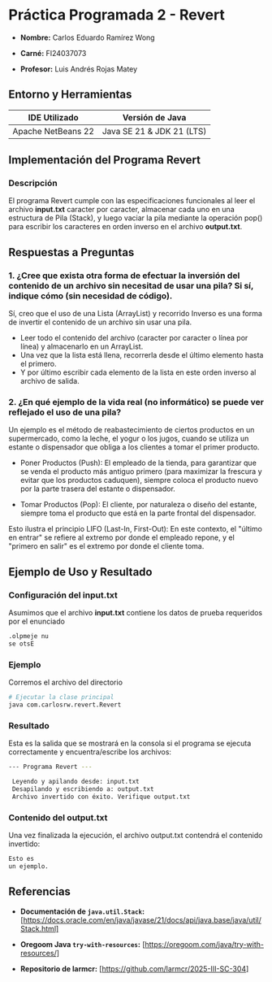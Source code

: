 # Práctica Programada 2 - Revert

- **Nombre:** Carlos Eduardo Ramírez Wong 
- **Carné:** FI24037073

- **Profesor:** Luis Andrés Rojas Matey

## Entorno y Herramientas
| IDE Utilizado | Versión de Java |
|---|---|
| Apache NetBeans 22 | Java SE 21 & JDK 21 (LTS) |

## Implementación del Programa Revert
### Descripción
El programa Revert cumple con las especificaciones funcionales al leer el archivo **input.txt** caracter por caracter, almacenar cada uno en una estructura de Pila (Stack), y luego vaciar la pila mediante la operación pop() para escribir los caracteres en orden inverso en el archivo **output.txt**.

## Respuestas a Preguntas
### 1. ¿Cree que exista otra forma de efectuar la inversión del contenido de un archivo sin necesitad de usar una pila? Si sí, indique cómo (sin necesidad de código).
Sí, creo que el uso de una Lista (ArrayList) y recorrido Inverso es una forma de invertir el contenido de un archivo sin usar una pila.

- Leer todo el contenido del archivo (caracter por caracter o línea por línea) y almacenarlo en un ArrayList.
- Una vez que la lista está llena, recorrerla desde el último elemento hasta el primero.
- Y por último escribir cada elemento de la lista en este orden inverso al archivo de salida.

### 2. ¿En qué ejemplo de la vida real (no informático) se puede ver reflejado el uso de una pila?
Un ejemplo es el método de reabastecimiento de ciertos productos en un supermercado, como la leche, el yogur o los jugos, cuando se utiliza un estante o dispensador que obliga a los clientes a tomar el primer producto.

- Poner Productos (Push): El empleado de la tienda, para garantizar que se venda el producto más antiguo primero (para maximizar la frescura y evitar que los productos caduquen), siempre coloca el producto nuevo por la parte trasera del estante o dispensador.

- Tomar Productos (Pop): El cliente, por naturaleza o diseño del estante, siempre toma el producto que está en la parte frontal del dispensador.

Esto ilustra el principio LIFO (Last-In, First-Out): En este contexto, el "último en entrar" se refiere al extremo por donde el empleado repone, y el "primero en salir" es el extremo por donde el cliente toma.

## Ejemplo de Uso y Resultado
### Configuración del input.txt
Asumimos que el archivo **input.txt** contiene los datos de prueba requeridos por el enunciado
```bash
.olpmeje nu
se otsE
```

### Ejemplo
Corremos el archivo del directorio
```bash
# Ejecutar la clase principal
java com.carlosrw.revert.Revert
```

### Resultado
Esta es la salida que se mostrará en la consola si el programa se ejecuta correctamente y encuentra/escribe los archivos:
```bash
--- Programa Revert --- 

 Leyendo y apilando desde: input.txt
 Desapilando y escribiendo a: output.txt
 Archivo invertido con éxito. Verifique output.txt
```

### Contenido del output.txt
Una vez finalizada la ejecución, el archivo output.txt contendrá el contenido invertido:
```bash
Esto es
un ejemplo.
```

## Referencias
- **Documentación de `java.util.Stack`:** [https://docs.oracle.com/en/java/javase/21/docs/api/java.base/java/util/Stack.html]

- **Oregoom Java `try-with-resources`:** [https://oregoom.com/java/try-with-resources/]

- **Repositorio de larmcr:** [https://github.com/larmcr/2025-III-SC-304]



